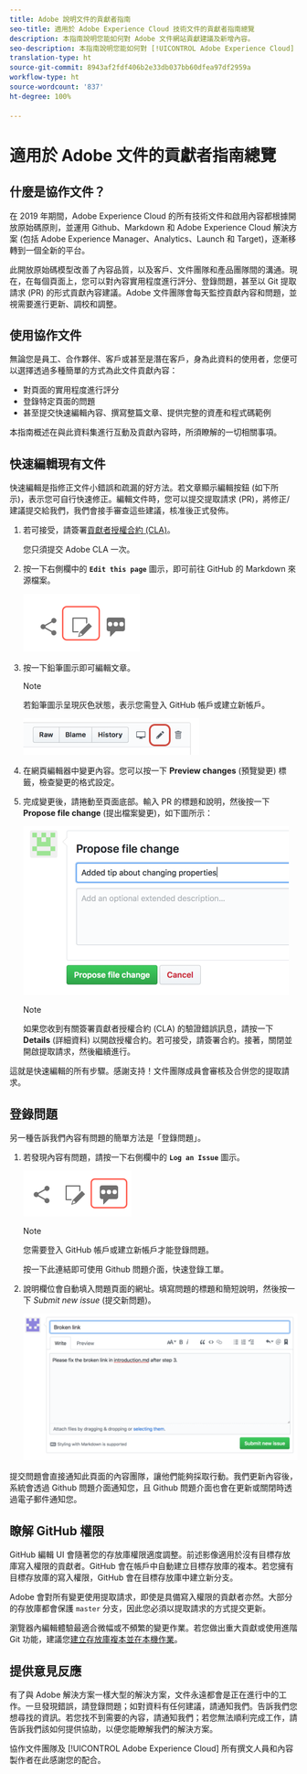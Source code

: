 ```yaml
---
title: Adobe 說明文件的貢獻者指南
seo-title: 適用於 Adobe Experience Cloud 技術文件的貢獻者指南總覽
description: 本指南說明您能如何對 Adobe 文件網站貢獻建議及新增內容。
seo-description: 本指南說明您能如何對 [!UICONTROL Adobe Experience Cloud] 技術文件有所貢獻。
translation-type: ht
source-git-commit: 8943af2fdf406b2e33db037bb60dfea97df2959a
workflow-type: ht
source-wordcount: '837'
ht-degree: 100%

---
```



# 適用於 Adobe 文件的貢獻者指南總覽

## 什麼是協作文件？

在 2019 年期間，Adobe Experience Cloud 的所有技術文件和啟用內容都根據開放原始碼原則，並運用 Github、Markdown 和 Adobe Experience Cloud 解決方案 (包括 Adobe Experience Manager、Analytics、Launch 和 Target)，逐漸移轉到一個全新的平台。

此開放原始碼模型改善了內容品質，以及客戶、文件團隊和產品團隊間的溝通。現在，在每個頁面上，您可以對內容實用程度進行評分、登錄問題，甚至以 Git 提取請求 (PR) 的形式貢獻內容建議。Adobe 文件團隊會每天監控貢獻內容和問題，並視需要進行更新、調校和調整。

## 使用協作文件

無論您是員工、合作夥伴、客戶或甚至是潛在客戶，身為此資料的使用者，您便可以選擇透過多種簡單的方式為此文件貢獻內容：

* 對頁面的實用程度進行評分
* 登錄特定頁面的問題
* 甚至提交快速編輯內容、撰寫整篇文章、提供完整的資產和程式碼範例

本指南概述在與此資料集進行互動及貢獻內容時，所須瞭解的一切相關事項。

<!--
>[!IMPORTANT]
>All repositories that publish to docs.adobe.com have adopted the [Adobe Open Source Code of Conduct](../code-of-conduct.md) or the [.NET Foundation Code of Conduct](https://dotnetfoundation.org/code-of-conduct). For more information, see the [Contributing](../contributing.md) article.
>
> Minor corrections or clarifications to documentation and code examples in public repositories are covered by the [Adobe Documentation Terms of Use](https://www.adobe.com/legal/terms.html). New or significant changes generate a comment in the pull request, asking you to submit an online Contribution License Agreement (CLA) if you are not an employee of Adobe. We need you to complete the online form before we can review or accept your pull request.
-->

## 快速編輯現有文件

快速編輯是指修正文件小錯誤和疏漏的好方法。若文章顯示編輯按鈕 (如下所示)，表示您可自行快速修正。編輯文件時，您可以提交提取請求 (PR)，將修正/建議提交給我們，我們會接手審查這些建議，核准後正式發佈。

1. 若可接受，請簽署[貢獻者授權合約 (CLA)](http://opensource.adobe.com/cla.html)。

   您只須提交 Adobe CLA 一次。
1. 按一下右側欄中的 **`Edit this page`** 圖示，即可前往 GitHub 的 Markdown 來源檔案。

   ![編輯此頁面圖示](/help/assets/git_edit.png)

1. 按一下鉛筆圖示即可編輯文章。

   >[!NOTE]
   >
   >若鉛筆圖示呈現灰色狀態，表示您需登入 GitHub 帳戶或建立新帳戶。

   ![鉛筆圖示的位置](assets/edit-icon.png)

1. 在網頁編輯器中變更內容。您可以按一下 **Preview changes** (預覽變更) 標籤，檢查變更的格式設定。
1. 完成變更後，請捲動至頁面底部。輸入 PR 的標題和說明，然後按一下 **Propose file change** (提出檔案變更)，如下圖所示：

   ![提出變更](assets/submit-pull-request.png)

   >[!NOTE]
   >
   >如果您收到有關簽署貢獻者授權合約 (CLA) 的驗證錯誤訊息，請按一下 **Details** (詳細資料) 以開啟授權合約。若可接受，請簽署合約。接著，關閉並開啟提取請求，然後繼續進行。

這就是快速編輯的所有步驟。感謝支持！文件團隊成員會審核及合併您的提取請求。

## 登錄問題

另一種告訴我們內容有問題的簡單方法是「登錄問題」。

1. 若發現內容有問題，請按一下右側欄中的 **`Log an Issue`** 圖示。

   ![](assets/git_log_issue.png)

   >[!NOTE]
   >
   >您需要登入 GitHub 帳戶或建立新帳戶才能登錄問題。

   按一下此連結即可使用 Github 問題介面，快速登錄工單。

1. 說明欄位會自動填入問題頁面的網址。填寫問題的標題和簡短說明，然後按一下 *Submit new issue* (提交新問題)。

   ![](assets/git_issue_example.png)

提交問題會直接通知此頁面的內容團隊，讓他們能夠採取行動。我們更新內容後，系統會透過 Github 問題介面通知您，且 Github 問題介面也會在更新或關閉時透過電子郵件通知您。

## 瞭解 GitHub 權限

GitHub 編輯 UI 會隨著您的存放庫權限適度調整。前述影像適用於沒有目標存放庫寫入權限的貢獻者。GitHub 會在帳戶中自動建立目標存放庫的複本。若您擁有目標存放庫的寫入權限，GitHub 會在目標存放庫中建立新分支。

Adobe 會對所有變更使用提取請求，即使是具備寫入權限的貢獻者亦然。大部分的存放庫都會保護 `master` 分支，因此您必須以提取請求的方式提交更新。

瀏覽器內編輯體驗最適合微幅或不頻繁的變更作業。若您做出重大貢獻或使用進階 Git 功能，建議您[建立存放庫複本並在本機作業](setup/full-workflow.md)。

## 提供意見反應

有了與 Adobe 解決方案一樣大型的解決方案，文件永遠都會是正在進行中的工作。一旦發現錯誤，請登錄問題；如對資料有任何建議，請通知我們。告訴我們您想尋找的資訊。若您找不到需要的內容，請通知我們；若您無法順利完成工作，請告訴我們該如何提供協助，以便您能瞭解我們的解決方案。

協作文件團隊及 [!UICONTROL Adobe Experience Cloud] 所有撰文人員和內容製作者在此感謝您的配合。
